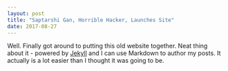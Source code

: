 ```yaml
---
layout: post
title: "Saptarshi Gan, Horrible Hacker, Launches Site"
date: 2017-08-27
---
```


Well. Finally got around to putting this old website together. Neat thing about it - powered by [Jekyll](http://jekyllrb.com) and I can use Markdown to author my posts. It actually is a lot easier than I thought it was going to be.
